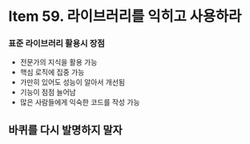 # Item 59. 라이브러리를 익히고 사용하라

### 표준 라이브러리 활용시 장점
- 전문가의 지식을 활용 가능
- 핵심 로직에 집중 가능
- 가만히 있어도 성능이 알아서 개선됨
- 기능이 점점 늘어남
- 많은 사람들에게 익숙한 코드를 작성 가능


## 바퀴를 다시 발명하지 말자